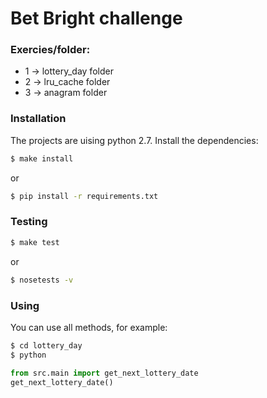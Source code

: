 # Bet Bright challenge


### Exercies/folder: 
  - 1 -> lottery_day folder
  - 2 -> lru_cache folder
  - 3 -> anagram folder

### Installation
The projects are uising python 2.7.
Install the dependencies:
```sh
$ make install
```
or
```sh
$ pip install -r requirements.txt
```


### Testing
```sh
$ make test
```
or
```sh
$ nosetests -v
```


### Using
You can use all methods, for example:
```sh
$ cd lottery_day
$ python
```
```python
from src.main import get_next_lottery_date
get_next_lottery_date()
```
